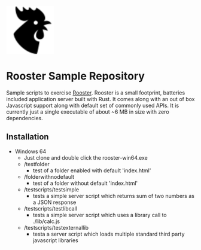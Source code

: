 <img src="./webroot/rooster.png" href="http://icons8.com/" alt="Rooster Personal Web Server" width="128"/>

# Rooster Sample Repository
 Sample scripts to exercise [Rooster](https://github.com/elasmojs/rooster). Rooster is a small footprint, batteries included application server built with Rust. It comes along with an out of box Javascript support along with default set of commonly used APIs. It is currently just a single executable of about ~6 MB in size with zero dependencies.

## Installation
- Windows 64
	- Just clone and double click the rooster-win64.exe
	- /testfolder
		- test of a folder enabled with default 'index.html'
	- /folderwithnodefault
		- test of a folder without default 'index.html' 
	- /testscripts/testsimple
		- tests a simple server script which returns sum of two numbers as a JSON response
	- /testscripts/testlibcall
		- tests a simple server script which uses a library call to ./lib/calc.js
	- /testscripts/testexternallib
		- testa a server script which loads multiple standard third party javascript libraries
